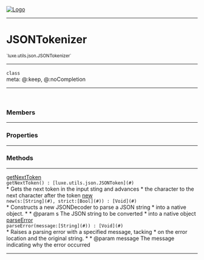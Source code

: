 
[![Logo](../../../../images/logo.png)](../../../../api/index.html)

---



<h1>JSONTokenizer</h1>
<small>`luxe.utils.json.JSONTokenizer`</small>



---

`class`
<span class="meta">
<br/>meta: @:keep, @:noCompletion
</span>


---


&nbsp;
&nbsp;






<h3>Members</h3> <hr/>



<h3>Properties</h3> <hr/>



<h3>Methods</h3> <hr/><span class="method apipage">
            <a name="getNextToken"><a class="lift" href="#getNextToken">getNextToken</a></a><div class="clear"></div>
            <code class="signature apipage">getNextToken() : [luxe.utils.json.JSONToken](#)</code><br/><span class="small_desc_flat">* Gets the next token in the input sting and advances
    * the character to the next character after the token</span>
        </span>
    <span class="method apipage">
            <a name="new"><a class="lift" href="#new">new</a></a><div class="clear"></div>
            <code class="signature apipage">new(s:[String](#)<span></span>, strict:[Bool](#)<span></span>) : [Void](#)</code><br/><span class="small_desc_flat">* Constructs a new JSONDecoder to parse a JSON string
     * into a native object.
     *
     * @param s The JSON string to be converted
     *      into a native object</span>
        </span>
    <span class="method apipage">
            <a name="parseError"><a class="lift" href="#parseError">parseError</a></a><div class="clear"></div>
            <code class="signature apipage">parseError(message:[String](#)<span></span>) : [Void](#)</code><br/><span class="small_desc_flat">* Raises a parsing error with a specified message, tacking
     * on the error location and the original string.
     *
     * @param message The message indicating why the error occurred</span>
        </span>
    






---

&nbsp;
&nbsp;
&nbsp;
&nbsp;